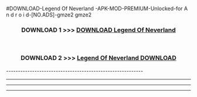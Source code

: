 #DOWNLOAD-Legend Of Neverland -APK-MOD-PREMIUM-Unlocked-for A n d r o i d-[NO.ADS]-gmze2 gmze2 



<div align="center">

<h3>DOWNLOAD 1 >>> <a href="https://t.co/FKmqrqFo6t??judul=Legend Of Neverland ">DOWNLOAD Legend Of Neverland </a></h3><br>

<h3>DOWNLOAD 2 >>> <a href="https://t.co/FKmqrqFo6t??judul=Legend Of Neverland ">Legend Of Neverland  DOWNLOAD </a></h3>

</div>
----------------------------------------------------------

----------------------------------------------------------

----------------------------------------------------------

----------------------------------------------------------




